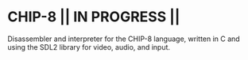# CHIP-8   || IN PROGRESS ||
Disassembler and interpreter for the CHIP-8 language, written in C and using the SDL2 library for video, audio, and input. 
